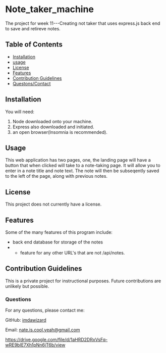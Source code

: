 # Note_taker_machine
The project for week 11---Creating not taker that uses express.js back end to save and retireve notes.

## Table of Contents
 - [Installation](#installation)
 - [usage](#usage)
 - [License](#license)
 - [Features](#featues)
 - [Contribution Guidelines](#contributing)
 - [Questons/Contact](#questions)


## Installation
You will need:
1. Node downloaded onto your machine.
2. Express also downloaded and initiated.
3. an open browser(Insomnia is recommended).

## Usage
This web application has two pages, one, the landing page will have a button that when clicked will take to a note-taking page. It will allow you to enter in a note title and note text. The note will then be subseqently saved to the left of the page, along with previous notes.

## License
This project does not currently have a license.

## Features
Some of the many features of this program include:
- back end database for storage of the notes
- * feature for any other URL's that are not /api/notes.

## Contribution Guidelines
This is a private project for instructional purposes. Future contributions are unlikely but possible.

### Questions
For any questions, please contact me:

GitHub: [imdawizard](https://github.com/imdawizard)

Email: nate.is.cool.yeah@gmail.com

https://drive.google.com/file/d/1aHRD2DRxVsFq-wRE9bIE7Xh1pNn6jT6b/view
